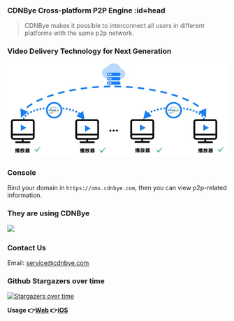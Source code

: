 ### CDNBye Cross-platform P2P Engine :id=head
> CDNBye makes it possible to interconnect all users in different platforms with the same p2p network.


### Video Delivery Technology for Next Generation

<img width="600" src="pics/p2p.jpg" alt="p2p">

### Console
Bind your domain in `https://oms.cdnbye.com`, then you can view p2p-related information.

### They are using CDNBye
[<img src="https://timgsa.baidu.com/timg?image&quality=80&size=b9999_10000&sec=1531253035445&di=7af6cc9ad4abe3d06ba376af22d85131&imgtype=0&src=http%3A%2F%2Fimg.kuai8.com%2Fattaches%2Fintro%2F1213%2F201612131436417407.png" width="120">](https://egame.qq.com/?hls=1&p2p=1&_debug=1)

### Contact Us
Email: service@cdnbye.com

### Github Stargazers over time

[![Stargazers over time](https://starcharts.herokuapp.com/cdnbye/hlsjs-p2p-engine.svg)](https://starcharts.herokuapp.com/cdnbye/hlsjs-p2p-engine)
      
**Usage 👉[Web](/en/web/usage.md)  👉[iOS](/en/ios/usage.md)**
